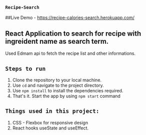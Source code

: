### `Recipe-Search`

##Live Demo - https://recipe-calories-search.herokuapp.com/

## React Application to search for recipe with ingreident name as search term.

Used Edmam api to fetch the recipe list and other informations.


## `Steps to run`

1) Clone the repository to your local machine.
2) Use `cd` and navigate to the project directory.
3) Use `npm install` to install the dependencies required.
4) That's it. Start the app by using `npm start` command

## `Things used in this project:`

1) CSS - Flexbox for responsive design
2) React hooks useState and useEffect.
